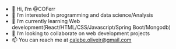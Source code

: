 - 👋 Hi, I’m @COFerr
- 👀 I’m interested in programming and data science/Analysis
- 🌱 I’m currently learning Web development(React/HTML/CSS/Javascript/Spring Boot/Mongodb)
- 💞️ I’m looking to collaborate on web development projects
- 📫 You can reach me at calebe.oliveir@gmail.com

<!---
COFerr/COFerr is a ✨ special ✨ repository because its `README.md` (this file) appears on your GitHub profile.
You can click the Preview link to take a look at your changes.
--->
